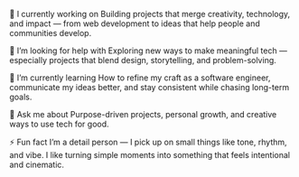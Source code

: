 🔭 I currently working on
Building projects that merge creativity, technology, and impact — from web development to ideas that help people and communities develop.

🤝 I’m looking for help with
Exploring new ways to make meaningful tech — especially projects that blend design, storytelling, and problem-solving.

🌱 I’m currently learning
How to refine my craft as a software engineer, communicate my ideas better, and stay consistent while chasing long-term goals.

💬 Ask me about
Purpose-driven projects, personal growth, and creative ways to use tech for good.

⚡ Fun fact
I’m a detail person — I pick up on small things like tone, rhythm, and vibe. I like turning simple moments into something that feels intentional and cinematic.


